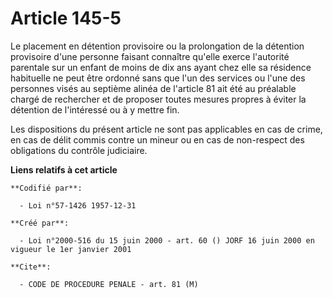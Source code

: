 # Article 145-5

Le placement en détention provisoire ou la prolongation de la détention provisoire d'une personne faisant connaître qu'elle
exerce l'autorité parentale sur un enfant de moins de dix ans ayant chez elle sa résidence habituelle ne peut être ordonné
sans que l'un des services ou l'une des personnes visés au septième alinéa de l'article 81 ait été au préalable chargé de
rechercher et de proposer toutes mesures propres à éviter la détention de l'intéressé ou à y mettre fin.

Les dispositions du présent article ne sont pas applicables en cas de crime, en cas de délit commis contre un mineur ou en
cas de non-respect des obligations du contrôle judiciaire.

**Liens relatifs à cet article**

	**Codifié par**:

	  - Loi n°57-1426 1957-12-31

	**Créé par**:

	  - Loi n°2000-516 du 15 juin 2000 - art. 60 () JORF 16 juin 2000 en vigueur le 1er janvier 2001

	**Cite**:

	  - CODE DE PROCEDURE PENALE - art. 81 (M)
